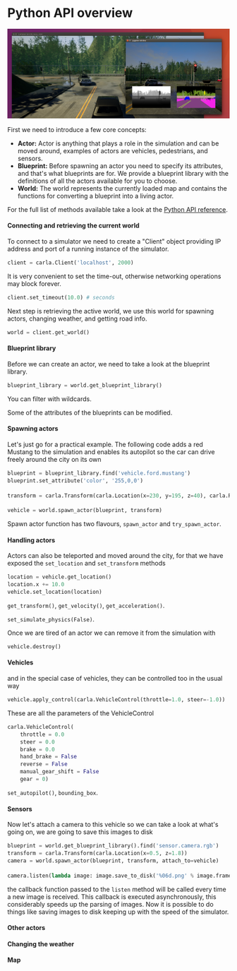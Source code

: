 <h1>Python API overview</h1>

![Client window](img/client_window.png)

First we need to introduce a few core concepts:

  - **Actor:** Actor is anything that plays a role in the simulation and can be
    moved around, examples of actors are vehicles, pedestrians, and sensors.
  - **Blueprint:** Before spawning an actor you need to specify its attributes,
    and that's what blueprints are for. We provide a blueprint library with
    the definitions of all the actors available for you to choose.
  - **World:** The world represents the currently loaded map and contains the
    functions for converting a blueprint into a living actor.

For the full list of methods available take a look at the
[Python API reference](python_api.md).

#### Connecting and retrieving the current world

To connect to a simulator we need to create a "Client" object providing IP
address and port of a running instance of the simulator.

```py
client = carla.Client('localhost', 2000)
```

It is very convenient to set the time-out, otherwise networking operations may
block forever.

```py
client.set_timeout(10.0) # seconds
```

Next step is retrieving the active world, we use this world for spawning actors,
changing weather, and getting road info.

```py
world = client.get_world()
```

#### Blueprint library

Before we can create an actor, we need to take a look at the blueprint library.

```py
blueprint_library = world.get_blueprint_library()
```

You can filter with wildcards.

Some of the attributes of the blueprints can be modified.

#### Spawning actors

Let's just go for a practical example. The following code adds a red Mustang to
the simulation and enables its autopilot so the car can drive freely around the
city on its own

```py
blueprint = blueprint_library.find('vehicle.ford.mustang')
blueprint.set_attribute('color', '255,0,0')

transform = carla.Transform(carla.Location(x=230, y=195, z=40), carla.Rotation(yaw=180))

vehicle = world.spawn_actor(blueprint, transform)
```

Spawn actor function has two flavours, `spawn_actor` and `try_spawn_actor`.

#### Handling actors

Actors can also be teleported and moved around the city, for that we have
exposed the `set_location` and `set_transform` methods

```py
location = vehicle.get_location()
location.x += 10.0
vehicle.set_location(location)
```

`get_transform()`, `get_velocity()`, `get_acceleration()`.

`set_simulate_physics(False)`.

Once we are tired of an actor we can remove it from the simulation with

```py
vehicle.destroy()
```

#### Vehicles

and in the special case of vehicles, they can be controlled too in the usual way

```py
vehicle.apply_control(carla.VehicleControl(throttle=1.0, steer=-1.0))
```

These are all the parameters of the VehicleControl

```py
carla.VehicleControl(
    throttle = 0.0
    steer = 0.0
    brake = 0.0
    hand_brake = False
    reverse = False
    manual_gear_shift = False
    gear = 0)
```

`set_autopilot()`, `bounding_box`.

#### Sensors

Now let's attach a camera to this vehicle so we can take a look at what's going
on, we are going to save this images to disk

```py
blueprint = world.get_blueprint_library().find('sensor.camera.rgb')
transform = carla.Transform(carla.Location(x=0.5, z=1.8))
camera = world.spawn_actor(blueprint, transform, attach_to=vehicle)

camera.listen(lambda image: image.save_to_disk('%06d.png' % image.frame_number))
```

the callback function passed to the `listen` method will be called every time a
new image is received. This callback is executed asynchronously, this
considerably speeds up the parsing of images. Now it is possible to do things
like saving images to disk keeping up with the speed of the simulator.

#### Other actors

#### Changing the weather

#### Map
